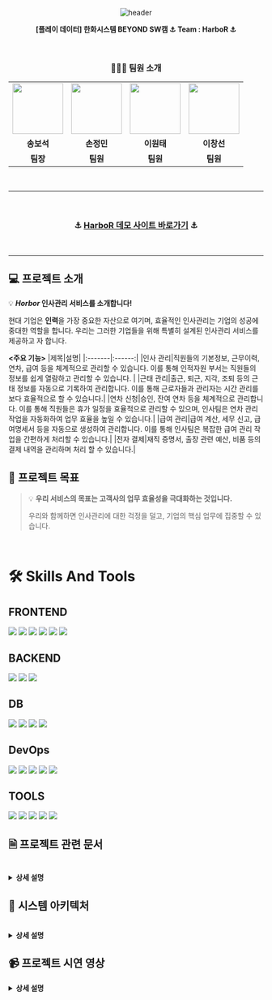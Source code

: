 <div align="center">
    
![header](https://capsule-render.vercel.app/api?type=waving&height=300&color=0074D9&text=🚢HarboR&fontColor=FFFF&desc=Human%20Resource&descAlign=66)

 **[플레이 데이터] 한화시스템 BEYOND SW캠 ⚓ Team : HarboR ⚓**


</div>



<br>

<div align="center">
    
### 🧑‍🤝‍🧑 팀원 소개
</div>

<div align="center"> 
<table>
    <tr>
        <td align="center">
            <a>
            </a>
                <img src="https://github.com/beyond-sw-camp/be03-fin-4team-HarboR/assets/150704738/2d85f1ce-2d2d-4dd7-a7c8-e4185f36ec90" width="100px" />
        </td>
        <td align="center">
            <a>
                <img src="https://github.com/beyond-sw-camp/be03-fin-4team-HarboR/assets/150704738/41f82c36-ddc4-4bb9-84d5-201ee5093f04" width="100px" />
            </a>
        </td>
        <td align="center">
            <a>
                <img src="https://github.com/beyond-sw-camp/be03-fin-4team-HarboR/assets/150704738/85747a79-0bf6-480d-b4be-8b35e0a40c0a" width="100px" />
            </a>
        </td>
        <td align="center">
            <a>
                <img src="https://github.com/beyond-sw-camp/be03-fin-4team-HarboR/assets/150704738/28e31a70-a098-4e06-8b5e-98ebb436a103" width="100px" />
            </a>
        </td>
    </tr>
    <tr>
        <td align="center">
            <b>송보석</b>
        </td>
        <td align="center">
            <b>손정민</b>
        </td>
        <td align="center">
            <b>이원태</b>
        </td>
        <td align="center">
            <b>이창선</b>
        </td>
    </tr>
    <tr>
        <td align="center"">
            <b>팀장</b>
        </td>
        <td align="center">
            <b>팀원</b>
        </td>
        <td align="center">
            <b>팀원</b>
        </td>
        <td align="center">
            <b>팀원</b>
        </td>
    </tr>
</table>
</div>

<br>

---
<br>

<div align="center">

### ⚓ [HarboR 데모 사이트 바로가기](https://www.songboseok.shop/) ⚓

</div>

<br>

---
> 
## 💻 프로젝트 소개
💡 ***Horbor* 인사관리 서비스를 소개합니다!**

현대 기업은 **인력**을 가장 중요한 자산으로 여기며, 효율적인 인사관리는 기업의 성공에 중대한 역할을 합니다. 우리는 그러한 기업들을 위해 특별히 설계된 인사관리 서비스를 제공하고 자 합니다.



**<주요 기능>**
|제목|설명|
|:-------|:------:|
|인사 관리|직원들의 기본정보, 근무이력, 연차, 급여 등을 체계적으로 관리할 수 있습니다. 이를 통해 인적자원 부서는 직원들의 정보를 쉽게 열람하고 관리할 수 있습니다. |
|근태 관리|출근, 퇴근, 지각, 조퇴 등의 근태 정보를 자동으로 기록하여 관리합니다. 이를 통해 근로자들과 관리자는 시간 관리를 보다 효율적으로 할 수 있습니다.|
|연차 신청|승인, 잔여 연차 등을 체계적으로 관리합니다. 이를 통해 직원들은 휴가 일정을 효율적으로 관리할 수 있으며, 인사팀은 연차 관리 작업을 자동화하여 업무 효율을 높일 수 있습니다.|
|급여 관리|급여 계산, 세무 신고, 급여명세서 등을 자동으로 생성하여 관리합니다. 이를 통해 인사팀은 복잡한 급여 관리 작업을 간편하게 처리할 수 있습니다.|
|전자 결제|재직 증명서, 출장 관련 예산, 비품 등의 결제 내역을 관리하며 처리 할 수 있습니다.|
<br />

## 🎯 프로젝트 목표

> 💡 **우리 서비스의 목표는 고객사의 업무 효율성을 극대화하는 것입니다.** 
> 
> 우리와 함께하면 인사관리에 대한 걱정을 덜고, 기업의 핵심 업무에 집중할 수 있습니다.

<br />

# 🛠️ Skills And Tools
## FRONTEND
<img src="https://img.shields.io/badge/html5-E34F26?style=for-the-badge&logo=html5&logoColor=white" /> <img src="https://img.shields.io/badge/css-1572B6?style=for-the-badge&logo=css3&logoColor=white" /> <img src="https://img.shields.io/badge/javascript-F7DF1E?style=for-the-badge&logo=javascript&logoColor=black" /> <img src="https://img.shields.io/badge/typescript-3178C6?style=for-the-badge&logo=typescript&logoColor=white" /> <img src="https://img.shields.io/badge/vue.js-4FC08D?style=for-the-badge&logo=vue.js&logoColor=white" /> <img src="https://img.shields.io/badge/Vuetify-1867C0.svg?style=for-the-badge&logo=vuetify&logoColor=white" />

## BACKEND
<img src="https://img.shields.io/badge/spring-6DB33F?style=for-the-badge&logo=spring&logoColor=white" /> <img src="https://img.shields.io/badge/gradle-02303A?style=for-the-badge&logo=gradle&logoColor=white" /> <img src="https://img.shields.io/badge/java-007396?style=for-the-badge&logo=java&logoColor=white" />

## DB
<img src="https://img.shields.io/badge/mysql-4479A1?style=for-the-badge&logo=mysql&logoColor=white"> <img src="https://img.shields.io/badge/mariaDB-003545?style=for-the-badge&logo=mariaDB&logoColor=white" /> <img src="https://img.shields.io/badge/Redis-DC382D?style=for-the-badge&logo=Redis&logoColor=white" /> <img src="https://img.shields.io/badge/ElasticCache-005571?style=for-the-badge&logo=elastic&logoColor=white" />

## DevOps
<img src="https://img.shields.io/badge/amazonecr-navy?style=for-the-badge&logo=amazonaws&logoColor=white" /> <img src="https://img.shields.io/badge/amazonec2-FF9900?style=for-the-badge&logo=amazonec2&logoColor=white" /> <img src="https://img.shields.io/badge/amazonrds-527FFF?style=for-the-badge&logo=amazonrds&logoColor=white" /> <img src="https://img.shields.io/badge/amazoneks-FF9900?style=for-the-badge&logo=amazoneks&logoColor=white" /> <img src="https://img.shields.io/badge/jenkins-D24939?style=for-the-badge&logo=jenkins&logoColor=white" />

## TOOLS
<img src="https://img.shields.io/badge/git-F05032?style=for-the-badge&logo=git&logoColor=white"> <img src="https://img.shields.io/badge/github-181717?style=for-the-badge&logo=github&logoColor=white"> <img src="https://img.shields.io/badge/slack-purple?style=for-the-badge&logo=slack&logoColor=white"> <img src="https://img.shields.io/badge/trello-0052CC?style=for-the-badge&logo=trello&logoColor=white"> <img src="https://img.shields.io/badge/notion-000000?style=for-the-badge&logo=notion&logoColor=white">
## 🗎 프로젝트 관련 문서

<br>

<details>
<summary><b>상세 설명</b></summary>

<br>

## 📄 요구사항 명세서
[요구사항명세서.pdf](https://github.com/fa7271/be03-fin-4team-HarboR/files/14882357/default.pdf)

## 📄 api 명세서
[API 명세서.pdf](https://github.com/beyond-sw-camp/be03-fin-4team-HarboR/files/14882504/API.pdf)
[api명세서 확인.pptx](https://github.com/beyond-sw-camp/be03-fin-4team-HarboR/files/14882451/api.pptx)

## 📄 UIUX 단위테스트 결과서
[UI UX 단위테스트 결과서.pptx](https://github.com/beyond-sw-camp/be03-fin-4team-HarboR/files/15090562/UI.UX.pptx)


## 📜 단위테스트체크리스트
[단위테스트체크리스트.pdf](https://github.com/fa7271/be03-fin-4team-HarboR/files/14882361/default.pdf)

## 📜 배포결과 테스트
[배포결과테스트.pptx](https://github.com/keepself/be03-fin-HarboR/files/15228791/default.pptx)


## 📜WBS
<a href= "https://docs.google.com/spreadsheets/d/1VWcKfrer7uPG9SLIzj5LipWOVl53_diq0vEJ3clBmNU/edit#gid=176614884">WBS 바로가기</a>

</details>

## 🚀 시스템 아키텍처

<br>

<details>
<summary><b>상세 설명</b></summary>

<br>

## 💻AWS 아키텍처
<img width="727" alt="스크린샷 2024-03-18 오후 4 08 06" src="https://github.com/beyond-sw-camp/be03-fin-HarboR/assets/90543205/5b77d6bf-d5d2-40ab-aad6-509583b58068">

## 💻CI CD 계획서

#### ➡ 아키택처 설명
- 프론트엔드 서버:
  - 프론트엔드 코드는 Github에서 관리되며, Github Action을 이용하여 CI/CD 파이프라인이 구축됩니다.
코드 변경이 발생하면 Github Action이 자동으로 빌드 및 테스트를 수행합니다.
빌드 및 테스트가 성공적으로 완료되면, 빌드 결과물이 Amazon S3 버킷에 업로드됩니다.
Amazon CloudFront는 S3 버킷을 소스로 사용하여 콘텐츠를 전세계에 배포합니다.
Route53은 사용자의 DNS 요청을 CloudFront로 라우팅하여 사용자에게 빠르고 안정적인 서비스를 제공합니다.


- 백엔드 서버:
  - 백엔드 서버도 Github에서 코드를 관리하며, Github Action을 이용하여 CI/CD 파이프라인이 구축됩니다.
백엔드 서버는 Spring Cloud Gateway를 사용하여 API 요청을 적절한 서비스로 라우팅합니다.
모든 요청은 Gateway에서 인증 필터를 거쳐야 합니다. 이 필터는 요청이 유효한지 확인하고, 유효하지 않은 요청은 거부합니다.
인증이 완료된 요청은 Gateway에 의해 적절한 마이크로서비스로 라우팅됩니다.
각 마이크로서비스는 독립적으로 배포 및 확장이 가능하며, 이는 Kubernetes를 통해 관리됩니다.
#### ➡ CI/CD를 위해 사용할 환경과 도구
     CI 도구: GithubAction,
     CD 도구: Docker, Kubernetes
#### ➡ 저장소:코드를 저장할 저장소와 브랜치 전략
     저장소: GitHub
     브랜치 전략: 각 Feature 브랜치를 개인 포크딴 repo에 머지하고, main repo dev 서버를 통해 AWS에 배포한 후 안정적인 서비스가 가능할 때 main 브랜치에 머지 후 버전관리
#### ➡ 빌드 및 자동화 스크립트:CI/CD 파이프라인을 구축하기 위한 빌드 스크립트와 자동화 스크립트
     빌드 스크립트: Gradle
     자동화 스크립트: GitHub Action Script
#### ➡ 배포 전략: 쿠버네티스를 이용한 롤링 배포
#### ➡ 배포 순서
     GitHub 저장소 체크아웃
     kubectl 설치
     AWS 자격 증명 구성
     클러스터 정보 업데이트
     Amazon ECR 로그인
     Docker 이미지 빌드 및 푸시
     Kubernetes에 서비스 적용 및 배포 재시작
#### ➡ 접근 제어: IAM
     보안 정책: 쿠버네티스 시크릿을 이용한 데이터 암호화, 보안 그룹 설정
#### ➡ 문서화: GitHub Readme 작성

</details>

## 📹 프로젝트 시연 영상


<details>
<summary><b>상세 설명</b></summary>

<br></br>
    
<details>
<summary>회원가입 및 로그인</summary>
<br></br>
<p><b>➡️ 회원이 이름 이메일 비밀번호 생년월일을 기입한다, 비밀번호는 문자 숫자 특수문자를 모두사용해야한다.</b></p><br>

[frontend mp4](https://github.com/keepself/be03-fin-HarboR/assets/150704738/fa315eb9-76a7-460d-b12f-b4a54c05d6cf
)

<br></br>
<p><b>➡️ 회 .</b></p><br>

[frontend mp4](https://github.com/keepself/be03-fin-HarboR/assets/150704738/22cba818-8971-4276-af87-c80d272c4c81)

<br></br>

[frontend mp4](https://github.com/keepself/be03-fin-HarboR/assets/150704738/34048401-1c27-46c6-92ed-f6c39d36d03d
)


</details>

<details>
<summary>사원번호 찾기 및 비밀번호 변경/수정</summary>


[frontend mp4](https://github.com/keepself/be03-fin-HarboR/assets/150704738/e8d9a6b3-ab96-4e57-8730-36f20f4aa3b7
)

<br></br>

[frontend mp4](https://github.com/keepself/be03-fin-HarboR/assets/150704738/3d655e59-1200-4d30-980b-722d1e2e3f98
)

<br></br>

[frontend mp4](https://github.com/keepself/be03-fin-HarboR/assets/150704738/f079e48b-d4a7-449f-889c-edfc383e8e81)

<br></br>

[frontend mp4](https://github.com/keepself/be03-fin-HarboR/assets/150704738/e2090dd4-6d9d-4e0d-bfa4-6a0d49067940
)
</details>

<details>
<summary>출근 퇴근 관리</summary>

[frontend mp4](https://github.com/keepself/be03-fin-HarboR/assets/150704738/8ac3459a-e188-40f6-9cbe-9ed8e84fa687
)
</details>

<details>
<summary>인사 관리</summary>


[frontend mp4](https://github.com/keepself/be03-fin-HarboR/assets/150704738/17a3e906-66f0-4f9f-ac1b-dc42dd1cfe03
)

<br></br>

[frontend mp4](https://github.com/keepself/be03-fin-HarboR/assets/150704738/0f741dba-4b30-455e-9e06-6d32c0b847da
)

</details>

<details>
<summary>근태 관리</summary>

[frontend mp4](https://github.com/keepself/be03-fin-HarboR/assets/150704738/4f04ee92-7674-48af-902f-143ddf740b91
)

<br></br>

[frontend mp4](https://github.com/keepself/be03-fin-HarboR/assets/150704738/3f2abaa2-59c7-45cb-b74d-fad4dd916625
)

<br></br>

[frontend mp4](https://github.com/keepself/be03-fin-HarboR/assets/150704738/93b0834f-d2f2-4998-bf6d-e3b590c89d24
)

</details>

<details>
<summary>공지 사항</summary>


[frontend mp4](https://github.com/keepself/be03-fin-HarboR/assets/150704738/e25bd463-580a-4a02-8a2c-0c6ac54e6e6d
)

<br></br>

[frontend mp4](https://github.com/keepself/be03-fin-HarboR/assets/150704738/7e1e75d7-8fca-4601-b2ca-e55c6edd21b2)

</detail>






.



























